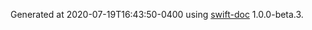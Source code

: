 Generated at 2020-07-19T16:43:50-0400 using [swift-doc](https://github.com/SwiftDocOrg/swift-doc) 1.0.0-beta.3.
